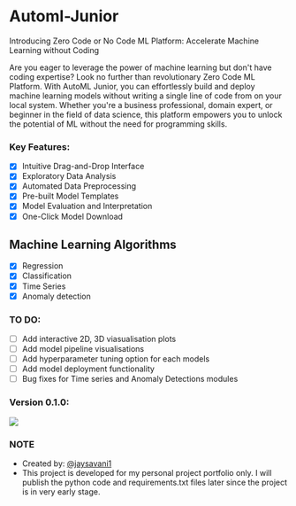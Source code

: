 # Automl-Junior
Introducing Zero Code or No Code ML Platform: Accelerate Machine Learning without Coding

Are you eager to leverage the power of machine learning but don't have coding expertise? Look no further than revolutionary Zero Code ML Platform. With AutoML Junior, you can effortlessly build and deploy machine learning models without writing a single line of code from on your local system. Whether you're a business professional, domain expert, or beginner in the field of data science, this platform empowers you to unlock the potential of ML without the need for programming skills.

### Key Features:
- [x] Intuitive Drag-and-Drop Interface
- [x] Exploratory Data Analysis
- [x] Automated Data Preprocessing
- [x] Pre-built Model Templates
- [x] Model Evaluation and Interpretation
- [x] One-Click Model Download

## Machine Learning Algorithms
- [x] Regression
- [x] Classification
- [x] Time Series
- [x] Anomaly detection

### TO DO:
- [ ] Add interactive 2D, 3D viasualisation plots
- [ ] Add model pipeline visualisations
- [ ] Add hyperparameter tuning option for each models
- [ ] Add model deployment functionality
- [ ] Bug fixes for Time series and Anomaly Detections modules

### Version 0.1.0:
![](https://github.com/jaysavani1/Automl-Junior/blob/main/assets/Automl%20Junior%20Platform.gif)

### NOTE
- Created by: [@jaysavani1](https://www.github.com/jaysavani1)
- This project is developed for my personal project portfolio only. I will publish the python code and requirements.txt files later since the project is in very early stage.

